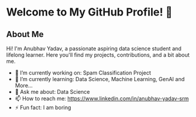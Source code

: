 # Welcome to My GitHub Profile! 👋

## About Me
Hi! I'm Anubhav Yadav, a passionate aspiring data science student and lifelong learner. Here you'll find my projects, contributions, and a bit about me.

- 🔭 I’m currently working on: Spam Classification Project
- 🌱 I’m currently learning: Data Science, Machine Learning, GenAI and More...
- 💬 Ask me about: Data Science
- 📫 How to reach me: https://www.linkedin.com/in/anubhav-yadav-srm
- ⚡ Fun fact: I am boring

